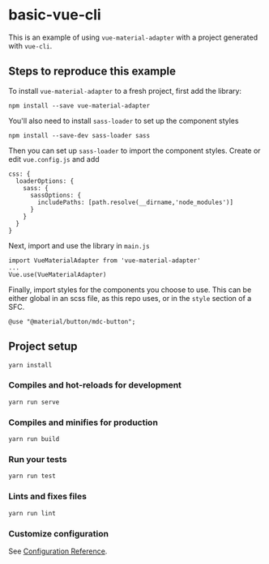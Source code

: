 # basic-vue-cli
This is an example of using `vue-material-adapter` with a project generated with `vue-cli`.

## Steps to reproduce this example
To install `vue-material-adapter` to a fresh project, first add the library:
```
npm install --save vue-material-adapter
```
You'll also need to install `sass-loader` to set up the component styles
```
npm install --save-dev sass-loader sass
```
Then you can set up `sass-loader` to import the component styles. Create or edit `vue.config.js` and add
```
css: {
  loaderOptions: {
    sass: {
      sassOptions: {
        includePaths: [path.resolve(__dirname,'node_modules')]
      }
    }
  }
}
```
Next, import and use the library in `main.js`
```
import VueMaterialAdapter from 'vue-material-adapter'
...
Vue.use(VueMaterialAdapter)
```
Finally, import styles for the components you choose to use. This can be either global in an scss file,
as this repo uses, or in the `style` section of a SFC.
```
@use "@material/button/mdc-button";
```

## Project setup
```
yarn install
```

### Compiles and hot-reloads for development
```
yarn run serve
```

### Compiles and minifies for production
```
yarn run build
```

### Run your tests
```
yarn run test
```

### Lints and fixes files
```
yarn run lint
```

### Customize configuration
See [Configuration Reference](https://cli.vuejs.org/config/).
